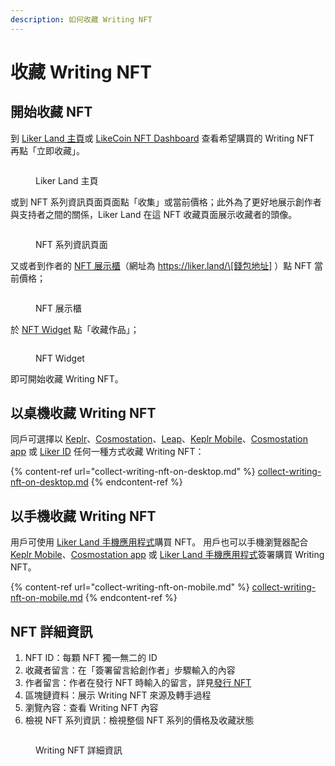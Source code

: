 ```yaml
---
description: 如何收藏 Writing NFT
---
```


# 收藏 Writing NFT

## 開始收藏 NFT

到 [Liker Land 主頁](https://liker.land/zh-Hant/writing-nft)或 [LikeCoin NFT Dashboard](tools.md) 查看希望購買的 Writing NFT 再點「立即收藏」。

<figure><img src="../../../.gitbook/assets/Buy NFT 1.png" alt=""><figcaption><p>Liker Land 主頁</p></figcaption></figure>

或到 NFT 系列資訊頁面頁面點「收集」或當前價格；此外為了更好地展示創作者與支持者之間的關係，Liker Land 在這 NFT 收藏頁面展示收藏者的頭像。

<figure><img src="../../../.gitbook/assets/Buy NFT 2.png" alt=""><figcaption><p>NFT 系列資訊頁面</p></figcaption></figure>

又或者到作者的 [NFT 展示櫃](nft-portfolio.md)（網址為 https://liker.land/\[錢包地址] ）點 NFT 當前價格；

<figure><img src="../../../.gitbook/assets/Buy NFT 3.png" alt=""><figcaption><p>NFT 展示櫃</p></figcaption></figure>

於 [NFT Widget](nft-widget.md) 點「收藏作品」；

<figure><img src="../../../.gitbook/assets/Buy NFT 4.png" alt=""><figcaption><p>NFT Widget</p></figcaption></figure>

即可開始收藏 Writing NFT。

## 以桌機收藏 Writing NFT

同戶可選擇以 [Keplr](../../wallet/keplr/)、[Cosmostation](../../wallet/cosmostation/)、[Leap](../../wallet/leap/how-to-install-leap-extension.md)、[Keplr Mobile](../../wallet/keplr-mobile/)、[Cosmostation app](../../wallet/cosmostation-mobile/) 或 [Liker ID](../../../user-guide/liker-land/download.md) 任何一種方式收藏 Writing NFT：

{% content-ref url="collect-writing-nft-on-desktop.md" %}
[collect-writing-nft-on-desktop.md](collect-writing-nft-on-desktop.md)
{% endcontent-ref %}

## 以手機收藏 Writing NFT

用戶可使用 [Liker Land 手機應用程式](../../../user-guide/liker-land/download.md)購買 NFT。 用戶也可以手機瀏覽器配合 [Keplr Mobile](../../wallet/keplr-mobile/)、[Cosmostation app](../../wallet/cosmostation-mobile/) 或 [Liker Land 手機應用程式](../../../user-guide/liker-land/download.md)簽署購買 Writing NFT。

{% content-ref url="collect-writing-nft-on-mobile.md" %}
[collect-writing-nft-on-mobile.md](collect-writing-nft-on-mobile.md)
{% endcontent-ref %}

## NFT 詳細資訊

1. NFT ID：每顆 NFT 獨一無二的 ID
2. 收藏者留言：在「簽署留言給創作者」步驟輸入的內容
3. 作者留言：作者在發行 NFT 時輸入的留言，詳見[發行 NFT](../nft-portal.md#creator-message)
4. 區塊鏈資料：展示 Writing NFT 來源及轉手過程
5. 瀏覽內容：查看 Writing NFT 內容
6. 檢視 NFT 系列資訊：檢視整個 NFT 系列的價格及收藏狀態

<figure><img src="../../../.gitbook/assets/Buy NFT Details.png" alt=""><figcaption><p>Writing NFT 詳細資訊</p></figcaption></figure>
